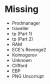 # Missing

* Prodmanager
* traveller
* tp (Part 1)
* tp (Part 2)
* RAM
* ECE's Revenge2
* Kolmogorov
* Unknown
* Clifford
* EBP
* PNG Uncorrupt
